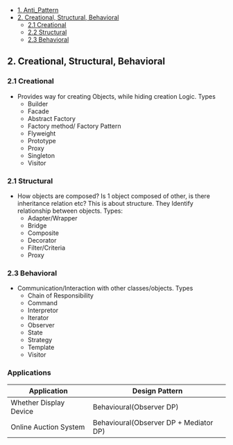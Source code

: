 - [1. Anti_Pattern](#Anti_Pattern)
- [2. Creational, Structural, Behavioral](#comp)
  - [2.1 Creational](#cre)
  - [2.2 Structural](#str)
  - [2.3 Behavioral](#beh)

<a name=comp></a>
## 2. Creational, Structural, Behavioral

<a name=cre></a>
### 2.1 Creational
- Provides way for creating Objects, while hiding creation Logic. Types
  - Builder
  - Facade
  - Abstract Factory
  - Factory method/ Factory Pattern
  - Flyweight
  - Prototype
  - Proxy
  - Singleton
  - Visitor

<a name=str></a>
### 2.1 Structural
- How objects are composed? Is 1 object composed of other, is there inheritance relation etc? This is about structure. They Identify relationship between objects. Types:
  - Adapter/Wrapper
  - Bridge
  - Composite
  - Decorator
  - Filter/Criteria
  - Proxy

<a name=beh></a>
### 2.3 Behavioral
- Communication/Interaction with other classes/objects. Types
  - Chain of Responsibility
  - Command
  - Interpretor
  - Iterator
  - Observer
  - State
  - Strategy
  - Template
  - Visitor

### Applications
|Application|Design Pattern|
|---|---|
|Whether Display Device|Behavioural(Observer DP)|
|Online Auction System|Behavioural(Observer DP + Mediator DP)|

